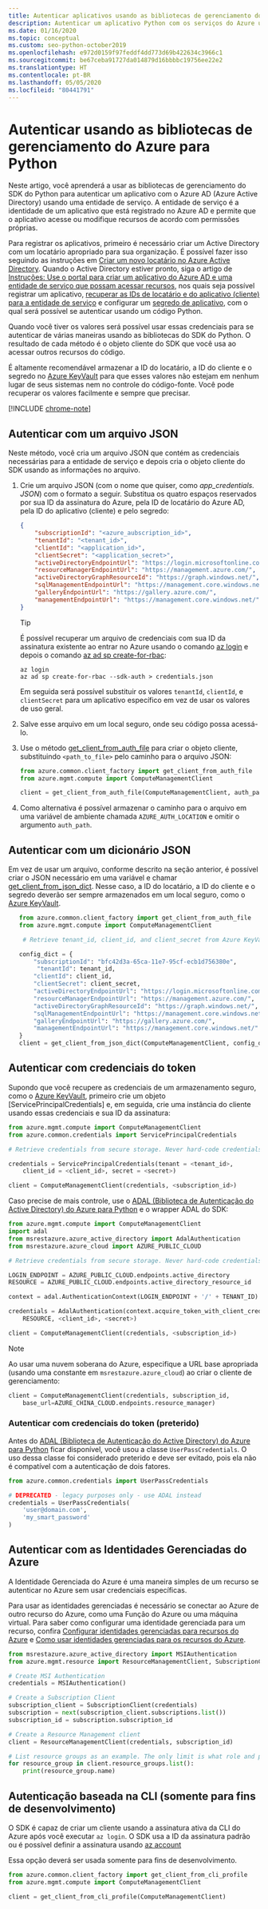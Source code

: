 ```yaml
---
title: Autenticar aplicativos usando as bibliotecas de gerenciamento do Azure para Python
description: Autenticar um aplicativo Python com os serviços do Azure usando as bibliotecas do SDK de gerenciamento do Azure
ms.date: 01/16/2020
ms.topic: conceptual
ms.custom: seo-python-october2019
ms.openlocfilehash: e972d0159f97feddf4dd773d69b422634c3966c1
ms.sourcegitcommit: be67ceba91727da014879d16bbbbc19756ee22e2
ms.translationtype: HT
ms.contentlocale: pt-BR
ms.lasthandoff: 05/05/2020
ms.locfileid: "80441791"
---
```

# <a name="authenticate-by-using-the-azure-management-libraries-for-python"></a>Autenticar usando as bibliotecas de gerenciamento do Azure para Python

Neste artigo, você aprenderá a usar as bibliotecas de gerenciamento do SDK do Python para autenticar um aplicativo com o Azure AD (Azure Active Directory) usando uma entidade de serviço. A entidade de serviço é a identidade de um aplicativo que está registrado no Azure AD e permite que o aplicativo acesse ou modifique recursos de acordo com permissões próprias.

Para registrar os aplicativos, primeiro é necessário criar um Active Directory com um locatário apropriado para sua organização. É possível fazer isso seguindo as instruções em [Criar um novo locatário no Azure Active Directory](/azure/active-directory/fundamentals/active-directory-access-create-new-tenant). Quando o Active Directory estiver pronto, siga o artigo de [Instruções: Use o portal para criar um aplicativo do Azure AD e uma entidade de serviço que possam acessar recursos](/azure/active-directory/develop/howto-create-service-principal-portal), nos quais seja possível registrar um aplicativo, [recuperar as IDs de locatário e do aplicativo (cliente) para a entidade de serviço](/azure/active-directory/develop/howto-create-service-principal-portal#get-values-for-signing-in) e configurar um [segredo de aplicativo](/azure/active-directory/develop/howto-create-service-principal-portal#create-a-new-application-secret), com o qual será possível se autenticar usando um código Python.

Quando você tiver os valores será possível usar essas credenciais para se autenticar de várias maneiras usando as bibliotecas do SDK do Python. O resultado de cada método é o objeto cliente do SDK que você usa ao acessar outros recursos do código.

É altamente recomendável armazenar a ID do locatário, a ID do cliente e o segredo no [Azure KeyVault](/azure/key-vault/) para que esses valores não estejam em nenhum lugar de seus sistemas nem no controle do código-fonte. Você pode recuperar os valores facilmente e sempre que precisar.

[!INCLUDE [chrome-note](includes/chrome-note.md)]

## <a name="authenticate-with-a-json-file"></a><a name="mgmt-auth-file"></a>Autenticar com um arquivo JSON

Neste método, você cria um arquivo JSON que contém as credenciais necessárias para a entidade de serviço e depois cria o objeto cliente do SDK usando as informações no arquivo.

1. Crie um arquivo JSON (com o nome que quiser, como *app_credentials. JSON*) com o formato a seguir. Substitua os quatro espaços reservados por sua ID da assinatura do Azure, pela ID de locatário do Azure AD, pela ID do aplicativo (cliente) e pelo segredo:

    ```json
    {
        "subscriptionId": "<azure_aubscription_id>",
        "tenantId": "<tenant_id>",
        "clientId": "<application_id>",
        "clientSecret": "<application_secret>",
        "activeDirectoryEndpointUrl": "https://login.microsoftonline.com",
        "resourceManagerEndpointUrl": "https://management.azure.com/",
        "activeDirectoryGraphResourceId": "https://graph.windows.net/",
        "sqlManagementEndpointUrl": "https://management.core.windows.net:8443/",
        "galleryEndpointUrl": "https://gallery.azure.com/",
        "managementEndpointUrl": "https://management.core.windows.net/"
    }
    ```

    > [!TIP]
    > É possível recuperar um arquivo de credenciais com sua ID da assinatura existente ao entrar no Azure usando o comando [az login](/cli/azure/reference-index#az-login) e depois o comando [az ad sp create-for-rbac](/cli/azure/ad/sp?view=azure-cli-latest#az-ad-sp-create-for-rbac):
    >
    > ```azurecli
    > az login
    > az ad sp create-for-rbac --sdk-auth > credentials.json
    > ```
    >
    > Em seguida será possível substituir os valores `tenantId`, `clientId`, e `clientSecret` para um aplicativo específico em vez de usar os valores de uso geral.

1. Salve esse arquivo em um local seguro, onde seu código possa acessá-lo.

1. Use o método [get_client_from_auth_file](/python/api/azure-common/azure.common.client_factory?view=azure-python#get-client-from-auth-file-client-class--auth-path-none----kwargs-) para criar o objeto cliente, substituindo `<path_to_file>` pelo caminho para o arquivo JSON:

    ```python
    from azure.common.client_factory import get_client_from_auth_file
    from azure.mgmt.compute import ComputeManagementClient

    client = get_client_from_auth_file(ComputeManagementClient, auth_path=<path_to_file>)
    ```

1. Como alternativa é possível armazenar o caminho para o arquivo em uma variável de ambiente chamada `AZURE_AUTH_LOCATION` e omitir o argumento `auth_path`.

## <a name="authenticate-with-a-json-dictionary"></a>Autenticar com um dicionário JSON

Em vez de usar um arquivo, conforme descrito na seção anterior, é possível criar o JSON necessário em uma variável e chamar [get_client_from_json_dict](/python/api/azure-common/azure.common.client_factory?view=azure-python#get-client-from-json-dict-client-class--config-dict----kwargs-). Nesse caso, a ID do locatário, a ID do cliente e o segredo deverão ser sempre armazenados em um local seguro, como o [Azure KeyVault](/azure/key-vault/).

```python
   from azure.common.client_factory import get_client_from_auth_file
   from azure.mgmt.compute import ComputeManagementClient

    # Retrieve tenant_id, client_id, and client_secret from Azure KeyVault

   config_dict = {
       "subscriptionId": "bfc42d3a-65ca-11e7-95cf-ecb1d756380e",
        "tenantId": tenant_id,
       "clientId": client_id,
       "clientSecret": client_secret,
       "activeDirectoryEndpointUrl": "https://login.microsoftonline.com",
       "resourceManagerEndpointUrl": "https://management.azure.com/",
       "activeDirectoryGraphResourceId": "https://graph.windows.net/",
       "sqlManagementEndpointUrl": "https://management.core.windows.net:8443/",
       "galleryEndpointUrl": "https://gallery.azure.com/",
       "managementEndpointUrl": "https://management.core.windows.net/"
   }
   client = get_client_from_json_dict(ComputeManagementClient, config_dict)
```

## <a name="authenticate-with-token-credentials"></a><a name="mgmt-auth-token"></a>Autenticar com credenciais do token

Supondo que você recupere as credenciais de um armazenamento seguro, como o [Azure KeyVault](/azure/key-vault/), primeiro crie um objeto [ServicePrincipalCredentials] e, em seguida, crie uma instância do cliente usando essas credenciais e sua ID da assinatura:

```python
from azure.mgmt.compute import ComputeManagementClient
from azure.common.credentials import ServicePrincipalCredentials

# Retrieve credentials from secure storage. Never hard-code credentials into code.

credentials = ServicePrincipalCredentials(tenant = <tenant_id>,
    client_id = <client_id>, secret = <secret>)

client = ComputeManagementClient(credentials, <subscription_id>)
```

Caso precise de mais controle, use o [ADAL (Biblioteca de Autenticação do Active Directory) do Azure para Python](https://github.com/AzureAD/azure-activedirectory-library-for-python) e o wrapper ADAL do SDK:

```python
from azure.mgmt.compute import ComputeManagementClient
import adal
from msrestazure.azure_active_directory import AdalAuthentication
from msrestazure.azure_cloud import AZURE_PUBLIC_CLOUD

# Retrieve credentials from secure storage. Never hard-code credentials into code.

LOGIN_ENDPOINT = AZURE_PUBLIC_CLOUD.endpoints.active_directory
RESOURCE = AZURE_PUBLIC_CLOUD.endpoints.active_directory_resource_id

context = adal.AuthenticationContext(LOGIN_ENDPOINT + '/' + TENANT_ID)

credentials = AdalAuthentication(context.acquire_token_with_client_credentials,
    RESOURCE, <client_id>, <secret>)

client = ComputeManagementClient(credentials, <subscription_id>)
```

> [!NOTE]
> Ao usar uma nuvem soberana do Azure, especifique a URL base apropriada (usando uma constante em `msrestazure.azure_cloud`) ao criar o cliente de gerenciamento:
>
> ```python
> client = ComputeManagementClient(credentials, subscription_id,
>     base_url=AZURE_CHINA_CLOUD.endpoints.resource_manager)
> ```

### <a name="authenticate-with-token-credentials-deprecated"></a><a name="mgmt-auth-legacy"></a>Autenticar com credenciais do token (preterido)

Antes do [ADAL (Biblioteca de Autenticação do Active Directory) do Azure para Python](https://github.com/AzureAD/azure-activedirectory-library-for-python) ficar disponível, você usou a classe `UserPassCredentials`. O uso dessa classe foi considerado preterido e deve ser evitado, pois ela não é compatível com a autenticação de dois fatores.

```python
from azure.common.credentials import UserPassCredentials

# DEPRECATED - legacy purposes only - use ADAL instead
credentials = UserPassCredentials(
    'user@domain.com',
    'my_smart_password'
)
```

## <a name="authenticate-with-azure-managed-identities"></a><a name="mgmt-auth-msi"></a>Autenticar com as Identidades Gerenciadas do Azure

A Identidade Gerenciada do Azure é uma maneira simples de um recurso se autenticar no Azure sem usar credenciais específicas.

Para usar as identidades gerenciadas é necessário se conectar ao Azure de outro recurso do Azure, como uma Função do Azure ou uma máquina virtual. Para saber como configurar uma identidade gerenciada para um recurso, confira [Configurar identidades gerenciadas para recursos do Azure](/azure/active-directory/managed-identities-azure-resources/qs-configure-cli-windows-vm) e [Como usar identidades gerenciadas para os recursos do Azure](/azure/active-directory/managed-identities-azure-resources/how-to-use-vm-sign-in).

```python
from msrestazure.azure_active_directory import MSIAuthentication
from azure.mgmt.resource import ResourceManagementClient, SubscriptionClient

# Create MSI Authentication
credentials = MSIAuthentication()

# Create a Subscription Client
subscription_client = SubscriptionClient(credentials)
subscription = next(subscription_client.subscriptions.list())
subscription_id = subscription.subscription_id

# Create a Resource Management client
client = ResourceManagementClient(credentials, subscription_id)

# List resource groups as an example. The only limit is what role and policy are assigned to this MSI token.
for resource_group in client.resource_groups.list():
    print(resource_group.name)
```

## <a name="cli-based-authentication-development-purposes-only"></a><a name="mgmt-auth-cli"></a>Autenticação baseada na CLI (somente para fins de desenvolvimento)

O SDK é capaz de criar um cliente usando a assinatura ativa da CLI do Azure após você executar `az login`. O SDK usa a ID da assinatura padrão ou é possível definir a assinatura usando [az account](https://docs.microsoft.com/cli/azure/manage-azure-subscriptions-azure-cli)

Essa opção deverá ser usada somente para fins de desenvolvimento.

```python
from azure.common.client_factory import get_client_from_cli_profile
from azure.mgmt.compute import ComputeManagementClient

client = get_client_from_cli_profile(ComputeManagementClient)
```
